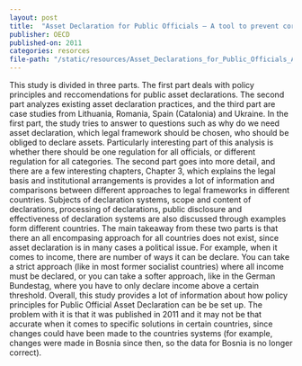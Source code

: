 ```yaml
---
layout: post
title:  "Asset Declaration for Public Officials – A tool to prevent corruption"
publisher: OECD
published-on: 2011
categories: resorces
file-path: "/static/resources/Asset_Declarations_for_Public_Officials_A_Tool_to_prevent_corruption_OECD.pdf"
---
```

This study is divided in three parts. The first part deals with policy principles and
reccomendations for public asset declarations. The second part analyzes existing asset declaration
practices, and the third part are case studies from Lithuania, Romania, Spain (Catalonia) and Ukraine.
In the first part, the study tries to answer to questions such as why do we need asset declaration,
which legal framework should be chosen, who should be obliged to declare assets. Particularly
interesting part of this analysis is whether there should be one regulation for all officials, or different
regulation for all categories.
The second part goes into more detail, and there are a few interesting chapters, Chapter 3, which
explains the legal basis and institutional arrangements is provides a lot of information and
comparisons between different approaches to legal frameworks in different countries. Subjects of
declaration systems, scope and content of declarations, processing of declarations, public disclosure
and effectiveness of declaration systems are also discussed through examples form different
countries.
The main takeaway from these two parts is that there an all encompasing approach for all countries
does not exist, since asset declaration is in many cases a political issue. For example, when it comes
to income, there are number of ways it can be declare. You can take a strict approach (like in most
former socialist countries) where all income must be declared, or you can take a softer approach,
like in the German Bundestag, where you have to only declare income above a certain threshold.
Overall, this study provides a lot of information about how policy principles for Public Official Asset
Declaration can be be set up. The problem with it is that it was published in 2011 and it may not be
that accurate when it comes to specific solutions in certain countries, since changes could have been
made to the countries systems (for example, changes were made in Bosnia since then, so the data
for Bosnia is no longer correct).